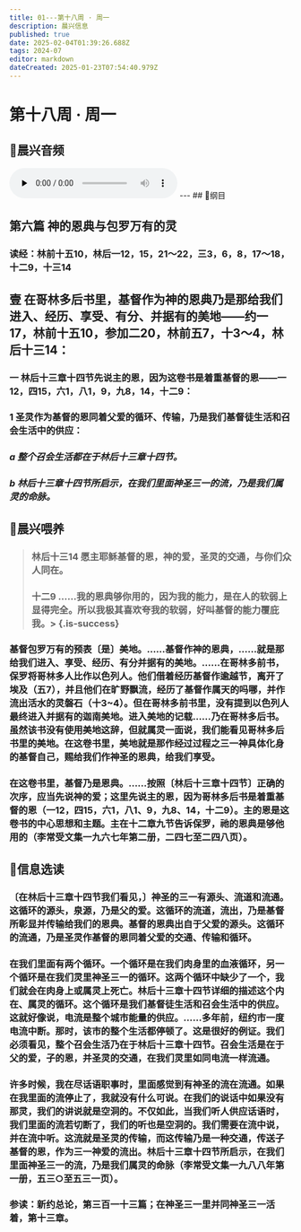 ```yaml
---
title: 01---第十八周 · 周一
description: 晨兴信息
published: true
date: 2025-02-04T01:39:26.688Z
tags: 2024-07
editor: markdown
dateCreated: 2025-01-23T07:54:40.979Z
---
```


# 第十八周 · 周一
## 🎵晨兴音频
<audio id="audio" controls="" preload="none">
      <source id="mp3" src="/2024-07/week18/week18day1.mp3">
</audio>
---
## 📖纲目

## 第六篇    神的恩典与包罗万有的灵

### 读经：林前十五10，林后一12，15，21～22，三3，6，8，17～18，十二9，十三14

## 壹	在哥林多后书里，基督作为神的恩典乃是那给我们进入、经历、享受、有分、并据有的美地——约一17，林前十五10，参加二20，林前五7，十3～4，林后十三14：

### 一	林后十三章十四节先说主的恩，因为这卷书是着重基督的恩——一12，四15，六1，八1，9，九8，14，十二9：

### 1	圣灵作为基督的恩同着父爱的循环、传输，乃是我们基督徒生活和召会生活中的供应：

### *a	整个召会生活都在于林后十三章十四节。*

### *b	林后十三章十四节所启示，在我们里面神圣三一的流，乃是我们属灵的命脉。*

## 📖晨兴喂养

>### **林后十三14**    **愿主耶稣基督的恩，神的爱，圣灵的交通，与你们众人同在。**
>
>### **十二9**    **……我的恩典够你用的，因为我的能力，是在人的软弱上显得完全。所以我极其喜欢夸我的软弱，好叫基督的能力覆庇我。**> {.is-success}

### 基督包罗万有的预表〔是〕美地。……基督作神的恩典，……就是那给我们进入、享受、经历、有分并据有的美地。……在哥林多前书，保罗将哥林多人比作以色列人。他们借着经历基督作逾越节，离开了埃及（五7），并且他们在旷野飘流，经历了基督作属天的吗哪，并作流出活水的灵磐石（十3~4）。但在哥林多前书里，没有提到以色列人最终进入并据有的迦南美地。进入美地的记载……乃在哥林多后书。虽然该书没有使用美地这辞，但就属灵一面说，我们能看见哥林多后书里的美地。在这卷书里，美地就是那作经过过程之三一神具体化身的基督自己，赐给我们作神圣的恩典，给我们享受。

### 在这卷书里，基督乃是恩典。……按照〔林后十三章十四节〕正确的次序，应当先说神的爱；这里先说主的恩，因为哥林多后书是着重基督的恩（一12，四15，六1，八1、9，九8、14，十二9）。主的恩是这卷书的中心思想和主题。主在十二章九节告诉保罗，祂的恩典是够他用的（李常受文集一九六七年第二册，二四七至二四八页）。

## 📖信息选读

### 〔在林后十三章十四节我们看见，〕神圣的三一有源头、流道和流通。这循环的源头，泉源，乃是父的爱。这循环的流道，流出，乃是基督所彰显并传输给我们的恩典。基督的恩典出自于父爱的源头。这循环的流通，乃是圣灵作基督的恩同着父爱的交通、传输和循环。

### 在我们里面有两个循环。一个循环是在我们肉身里的血液循环，另一个循环是在我们灵里神圣三一的循环。这两个循环中缺少了一个，我们就会在肉身上或属灵上死亡。林后十三章十四节详细的描述这个内在、属灵的循环。这个循环是我们基督徒生活和召会生活中的供应。这就好像说，电流是整个城市能量的供应。……多年前，纽约市一度电流中断。那时，该市的整个生活都停顿了。这是很好的例证。我们必须看见，整个召会生活乃在于林后十三章十四节。召会生活是在于父的爱，子的恩，并圣灵的交通，在我们灵里如同电流一样流通。

### 许多时候，我在尽话语职事时，里面感觉到有神圣的流在流通。如果在我里面的流停止了，我就没有什么可说。在我们的说话中如果没有那灵，我们的讲说就是空洞的。不仅如此，当我们听人供应话语时，我们里面的流若切断了，我们的听也是空洞的。我们需要在流中说，并在流中听。这流就是圣灵的传输，而这传输乃是一种交通，传送子基督的恩，作为三一神爱的流出。林后十三章十四节所启示，在我们里面神圣三一的流，乃是我们属灵的命脉（李常受文集一九八八年第一册，五三○至五三一页）。

### 参读：新约总论，第三百一十三篇；在神圣三一里并同神圣三一活着，第十三章。
<!-- Google tag (gtag.js) -->
<script async src="https://www.googletagmanager.com/gtag/js?id=G-1P8709Z16T"></script>
<script>
  window.dataLayer = window.dataLayer || [];
  function gtag(){dataLayer.push(arguments);}
  gtag('js', new Date());

  gtag('config', 'G-1P8709Z16T');
</script>
